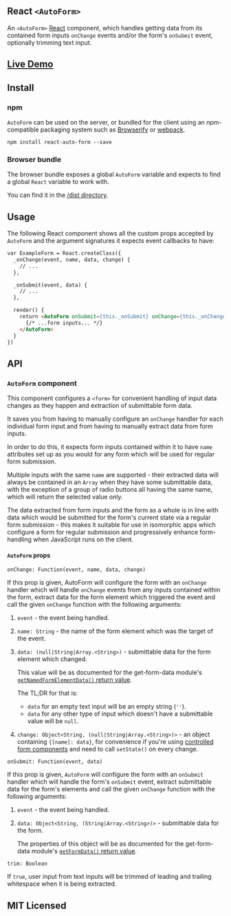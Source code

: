 ## React `<AutoForm>`

An `<AutoForm>` [React](http://facebook.github.io/react/) component, which
handles getting data from its contained form inputs `onChange` events and/or
the form's `onSubmit` event, optionally trimming text input.

## [Live Demo](http://insin.github.io/react-auto-form/)

## Install

### npm

`AutoForm` can be used on the server, or bundled for the client using an
npm-compatible packaging system such as [Browserify](http://browserify.org/) or
[webpack](http://webpack.github.io/).

```
npm install react-auto-form --save
```

### Browser bundle

The browser bundle exposes a global `AutoForm` variable and expects to find a
global `React` variable to work with.

You can find it in the [/dist directory](https://github.com/insin/react-auto-form/tree/master/dist).

## Usage

The following React component shows all the custom props accepted by `AutoForm`
and the argument signatures it expects event callbacks to have:

```html
var ExampleForm = React.createClass({
  _onChange(event, name, data, change) {
    // ...
  },

  _onSubmit(event, data) {
    // ...
  },

  render() {
    return <AutoForm onSubmit={this._onSubmit} onChange={this._onChange} trim>
      {/* ...form inputs... */}
    </AutoForm>
  }
})
```

## API

### `AutoForm` component

This component configures a `<form>` for convenient handling of input data
changes as they happen and extraction of submittable form data.

It saves you from having to manually configure an `onChange` handler for each
individual form input and from having to manually extract data from form inputs.

In order to do this, it expects form inputs contained within it to have `name`
attributes set up as you would for any form which will be used for regular form
submission.

Multiple inputs with the same `name` are supported - their extracted data will
always be contained in an `Array` when they have some submittable data, with the
exception of a group of radio buttons all having the same name, which will
return the selected value only.

The data extracted from form inputs and the form as a whole is in line with
data which would be submitted for the form's current state via a regular form
submission - this makes it suitable for use in isomorphic apps which configure
a form for regular submission and progressively enhance form-handling when
JavaScript runs on the client.

#### `AutoForm` props

`onChange: Function(event, name, data, change)`

If this prop is given, AutoForm will configure the form with an `onChange`
handler which will handle `onChange` events from any inputs contained within
the form, extract data for the form element which triggered the event and
call the given `onChange` function with the following arguments:

1. `event` - the event being handled.

2. `name: String` - the name of the form element which was the target of the event.

3. `data: (null|String|Array.<String>)` - submittable data for the form element which changed.

   This value will be as documented for the get-form-data module's
   [`getNamedFormElementData()` return value](https://github.com/insin/get-form-data#return-type-nullstringarraystring).

   The TL;DR for that is:

   * `data` for an empty text input will be an empty string (`''`).
   * `data` for any other type of input which doesn't have a submittable value
     will be `null`.

4. `change: Object<String, (null|String|Array.<String>)>` - an object containing
   `{[name]: data}`, for convenience if you're using
   [controlled form components](http://facebook.github.io/react/docs/forms.html#controlled-components)
   and need to call `setState()` on every change.

`onSubmit: Function(event, data)`

If this prop is given, `AutoForm` will configure the form with an `onSubmit`
handler which will handle the form's `onSubmit` event, extract submittable data
for the form's elements and call the given `onChange` function with the following
arguments:

1. `event` - the event being handled.

2. `data: Object<String, (String|Array.<String>)>` - submittable data for the form.

   The properties of this object will be as documented for the get-form-data
   module's [`getFormData()` return value](https://github.com/insin/get-form-data#return-type-objectstring-stringarraystring).

`trim: Boolean`

If `true`, user input from text inputs will be trimmed of leading and trailing
whitespace when it is being extracted.

## MIT Licensed